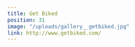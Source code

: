 ```yaml
---
title: Get Biked
position: 31
image: "/uploads/gallery__getbiked.jpg"
link: http://www.getbiked.com/
---
```


